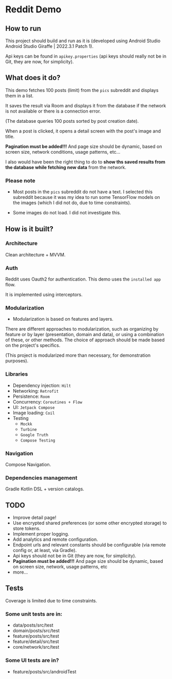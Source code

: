 # Reddit Demo

## How to run
This project should build and run as it is (developed using Android Studio Android Studio Giraffe | 2022.3.1 Patch 1).

Api keys can be found in ```apikey.properties``` (api keys should really not be in Git, they are now, for simplicity).

## What does it do?
This demo fetches 100 posts (limit) from the `pics` subreddit and displays them in a list.

It saves the result via Room and displays it from the database if the network is not available or there is a connection error.

(The database queries 100 posts sorted by post creation date).

When a post is clicked, it opens a detail screen with the post's image and title.

**Pagination must be added!!!** And page size should be dynamic, based on screen size, network conditions, usage patterns, etc...

I also would have been the right thing to do to **show ths saved results from the database while fetching new data** from the network.

### Please note
- Most posts in the `pics` subreddit do not have a text.
I selected this subreddit because it was my idea to run some TensorFlow models on the images (which I did not do, due to time constraints).

- Some images do not load. I did not investigate this.

## How is it built?

### Architecture
Clean architecture + MVVM.

### Auth
Reddit uses Oauth2 for authentication. This demo uses the `installed app` flow.

It is implemented using interceptors.

### Modularization
- Modularization is based on features and layers.

There are different approaches to modularization, such as organizing
by feature or by layer (presentation, domain and data), or using a combination of these, or other methods.
The choice of approach should be made based on the project's specifics.

(This project is modularized more than necessary, for demonstration purposes).

### Libraries
- Dependency injection:  ```Hilt```
- Networking: ```Retrofit```
- Persistence: ```Room```
- Concurrency: ```Coroutines + Flow```
- UI: ```Jetpack Compose```
- Image loading: ```Coil```
- Testing
  - ```Mockk```
  - ```Turbine```
  - ```Google Truth```
  - ```Compose Testing```

### Navigation
Compose Navigation.

### Dependencies management
Gradle Kotlin DSL + version catalogs.

## TODO
- Improve detail page!
- Use encrypted shared preferences (or some other encrypted storage) to store tokens.
- Implement proper logging.
- Add analytics and remote configuration.
- Endpoint urls and relevant constants should be configurable (via remote config or, at least, via Gradle).
- Api keys should not be in Git (they are now, for simplicity).
- **Pagination must be added!!!** And page size should be dynamic, based on screen size, network, usage patterns, etc
- more...

## Tests
Coverage is limited due to time constraints.

### Some unit tests are in:

- data/posts/src/test
- domain/posts/src/test
- feature/posts/src/test
- feature/detail/src/test
- core/network/src/test

### Some UI tests are in?
- feature/posts/src/androidTest
